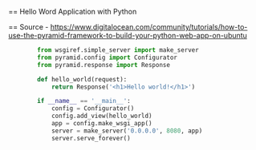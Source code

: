 == Hello Word Application with Python


== Source - https://www.digitalocean.com/community/tutorials/how-to-use-the-pyramid-framework-to-build-your-python-web-app-on-ubuntu

```python
		from wsgiref.simple_server import make_server
		from pyramid.config import Configurator
		from pyramid.response import Response

		def hello_world(request):
		    return Response('<h1>Hello world!</h1>')

		if __name__ == '__main__':
		    config = Configurator()
		    config.add_view(hello_world)
		    app = config.make_wsgi_app()
		    server = make_server('0.0.0.0', 8080, app)
		    server.serve_forever()
```